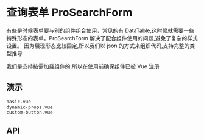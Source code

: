 # 查询表单 ProSearchForm
<!--single-column-->

有些是时候表单要与别的组件组合使用，常见的有 DataTable,这时候就需要一些特殊形态的表单。ProSearchForm 解决了配合组件使用的问题,避免了复杂的样式设置。
因为展现形态比较固定,所以我们以 json 的方式来组织代码,支持完整的类型推导

<n-alert type="warning" title="注意" :bordered="false">
  我们是支持按需加载组件的,所以在使用前确保组件已被 Vue 注册
</n-alert>

## 演示

```demo
basic.vue
dynamic-props.vue
custom-button.vue
```

## API
